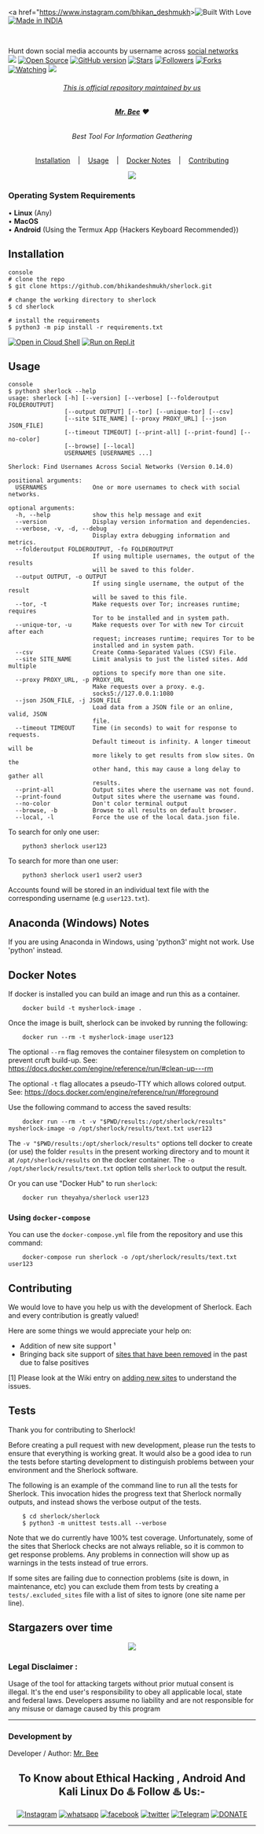 <p align=center>

  <a href="<https://www.instagram.com/bhikan_deshmukh>><img title="Built With Love" src="https://forthebadge.com/images/badges/built-with-love.svg">
  <a href="https://www.instagram.com/bhikan_deshmukh"><img title="Made in INDIA" src="https://img.shields.io/badge/MADE%20IN-INDIA-SCRIPT?colorA=%23ff8100&colorB=%23017e40&colorC=%23ff0000&style=for-the-badge"></a>

  <br>

  <span>Hunt down social media accounts by username across <a href="https://github.com/bhikandeshmukh/sherlock/blob/main/sites.md">social networks</a></span><br>
  <a target="_blank" href="https://github.com/bhikandeshmukh/sherlock/actions" title="Test Status"><img src="https://github.com/bhikandeshmukh/sherlock/workflows/Tests/badge.svg?branch=main"></a>
  <a href="https://www.instagram.com/bhikan_deshmukh"><img title="Open Source" src="https://img.shields.io/badge/Open%20Source-%E2%99%A5-red" ></a>
  <a href="https://www.instagram.com/bhikan_deshmukh"><img title="GitHub version" src="https://d25lcipzij17d.cloudfront.net/badge.svg?id=gh&type=6&v=5.0.0&x2=0" ></a>
  <a href="https://www.instagram.com/bhikan_deshmukh"><img title="Stars" src="https://img.shields.io/github/stars/bhikandeshmukh/shark?style=social" ></a>
  <a href="https://github.com/bhikandeshmukh/followers"><img title="Followers" src="https://img.shields.io/github/followers/bhikandeshmukh?color=blue&style=flat-square"></a>
  <a href="https://github.com/bhikandeshmukh/sherlock/network/members"><img title="Forks" src="https://img.shields.io/github/forks/bhikandeshmukh/sherlock?color=red&style=flat-square"></a>
  <a href="https://github.com/bhikandeshmukh/sherlock/watchers"><img title="Watching" src="https://img.shields.io/github/watchers/bhikandeshmukh/sherlock?label=Watchers&color=blue&style=flat-square"></a>
  <a href="#"><img src="https://badges.pufler.dev/visits/bhikandeshmukh/Sherlock">

</p>

###### <p align="center">*This is official repository maintained by us*
###### <p align="center"> *[**Mr. Bee**](https://www.instagram.com/bhikan_deshmukh/) ❤️*

###### <p align="center"> Best Tool For Information Geathering

<p align="center">
  <a href="#installation">Installation</a>
  &nbsp;&nbsp;&nbsp;|&nbsp;&nbsp;&nbsp;
  <a href="#usage">Usage</a>
  &nbsp;&nbsp;&nbsp;|&nbsp;&nbsp;&nbsp;
  <a href="#docker-notes">Docker Notes</a>
  &nbsp;&nbsp;&nbsp;|&nbsp;&nbsp;&nbsp;
  <a href="#contributing">Contributing</a>
</p>

<p align="center">
<a href="https://www.instagram.com/bhikan_deshmukh">
<img src="./images/sherlock_demo.gif"/>
</a>
</p>

### Operating System Requirements
• **Linux** (Any) <br>
• **MacOS** <br>
• **Android** (Using the Termux App {Hackers Keyboard Recommended}) <br>

## Installation

```
console
# clone the repo
$ git clone https://github.com/bhikandeshmukh/sherlock.git

# change the working directory to sherlock
$ cd sherlock

# install the requirements
$ python3 -m pip install -r requirements.txt
```

[![Open in Cloud Shell](https://user-images.githubusercontent.com/27065646/92304704-8d146d80-ef80-11ea-8c29-0deaabb1c702.png)](https://console.cloud.google.com/cloudshell/open?git_repo=https://github.com/bhikandeshmukh/sherlock&tutorial=README.md) [![Run on Repl.it](https://user-images.githubusercontent.com/27065646/92304596-bf719b00-ef7f-11ea-987f-2c1f3c323088.png)](https://repl.it/github/bhikandeshmukh/sherlock)

## Usage

```
console
$ python3 sherlock --help
usage: sherlock [-h] [--version] [--verbose] [--folderoutput FOLDEROUTPUT]
                [--output OUTPUT] [--tor] [--unique-tor] [--csv]
                [--site SITE_NAME] [--proxy PROXY_URL] [--json JSON_FILE]
                [--timeout TIMEOUT] [--print-all] [--print-found] [--no-color]
                [--browse] [--local]
                USERNAMES [USERNAMES ...]

Sherlock: Find Usernames Across Social Networks (Version 0.14.0)

positional arguments:
  USERNAMES             One or more usernames to check with social networks.

optional arguments:
  -h, --help            show this help message and exit
  --version             Display version information and dependencies.
  --verbose, -v, -d, --debug
                        Display extra debugging information and metrics.
  --folderoutput FOLDEROUTPUT, -fo FOLDEROUTPUT
                        If using multiple usernames, the output of the results
                        will be saved to this folder.
  --output OUTPUT, -o OUTPUT
                        If using single username, the output of the result
                        will be saved to this file.
  --tor, -t             Make requests over Tor; increases runtime; requires
                        Tor to be installed and in system path.
  --unique-tor, -u      Make requests over Tor with new Tor circuit after each
                        request; increases runtime; requires Tor to be
                        installed and in system path.
  --csv                 Create Comma-Separated Values (CSV) File.
  --site SITE_NAME      Limit analysis to just the listed sites. Add multiple
                        options to specify more than one site.
  --proxy PROXY_URL, -p PROXY_URL
                        Make requests over a proxy. e.g.
                        socks5://127.0.0.1:1080
  --json JSON_FILE, -j JSON_FILE
                        Load data from a JSON file or an online, valid, JSON
                        file.
  --timeout TIMEOUT     Time (in seconds) to wait for response to requests.
                        Default timeout is infinity. A longer timeout will be
                        more likely to get results from slow sites. On the
                        other hand, this may cause a long delay to gather all
                        results.
  --print-all           Output sites where the username was not found.
  --print-found         Output sites where the username was found.
  --no-color            Don't color terminal output
  --browse, -b          Browse to all results on default browser.
  --local, -l           Force the use of the local data.json file.
```

To search for only one user:
```
    python3 sherlock user123
```
To search for more than one user:
```
    python3 sherlock user1 user2 user3
```

Accounts found will be stored in an individual text file with the corresponding username (e.g `user123.txt`).

## Anaconda (Windows) Notes

If you are using Anaconda in Windows, using 'python3' might not work. Use 'python' instead.

## Docker Notes

If docker is installed you can build an image and run this as a container.
```
    docker build -t mysherlock-image .
```
Once the image is built, sherlock can be invoked by running the following:
```
    docker run --rm -t mysherlock-image user123
```
The optional `--rm` flag removes the container filesystem on completion to prevent cruft build-up. See: <https://docs.docker.com/engine/reference/run/#clean-up---rm>

The optional `-t` flag allocates a pseudo-TTY which allows colored output. See: <https://docs.docker.com/engine/reference/run/#foreground>

Use the following command to access the saved results:
```
    docker run --rm -t -v "$PWD/results:/opt/sherlock/results" mysherlock-image -o /opt/sherlock/results/text.txt user123
```
The `-v "$PWD/results:/opt/sherlock/results"` options tell docker to create (or use) the folder `results` in the
present working directory and to mount it at `/opt/sherlock/results` on the docker container.
The `-o /opt/sherlock/results/text.txt` option tells `sherlock` to output the result.

Or you can use "Docker Hub" to run `sherlock`:
```
    docker run theyahya/sherlock user123
```
### Using `docker-compose`

You can use the `docker-compose.yml` file from the repository and use this command:
```
    docker-compose run sherlock -o /opt/sherlock/results/text.txt user123
```
## Contributing

We would love to have you help us with the development of Sherlock. Each and every contribution is greatly valued!

Here are some things we would appreciate your help on:

-   Addition of new site support ¹
-   Bringing back site support of [sites that have been removed](removed_sites.md) in the past due to false positives

[1] Please look at the Wiki entry on [adding new sites](https://github.com/bhikandeshmukh/sherlock/wiki/Adding-Sites-To-Sherlock)
to understand the issues.

## Tests

Thank you for contributing to Sherlock!

Before creating a pull request with new development, please run the tests
to ensure that everything is working great.  It would also be a good idea to run the tests
before starting development to distinguish problems between your
environment and the Sherlock software.

The following is an example of the command line to run all the tests for
Sherlock.  This invocation hides the progress text that Sherlock normally
outputs, and instead shows the verbose output of the tests.
```
    $ cd sherlock/sherlock
    $ python3 -m unittest tests.all --verbose
```
Note that we do currently have 100% test coverage.  Unfortunately, some of
the sites that Sherlock checks are not always reliable, so it is common
to get response problems.  Any problems in connection will show up as
warnings in the tests instead of true errors.

If some sites are failing due to connection problems (site is down, in maintenance, etc)
you can exclude them from tests by creating a `tests/.excluded_sites` file with a
list of sites to ignore (one site name per line).

## Stargazers over time

<p align="center">
<a href="https://www.instagram.com/bhikan_deshmukh">
<img src="./images/pic3.svg"/>
</a>
</p>

### Legal Disclaimer :

Usage of the tool for attacking targets without prior mutual consent is illegal. It's the end user's responsibility to obey all applicable local, state and federal laws. Developers assume no liability and are not responsible for any misuse or damage caused by this program

-------------------------------------------------------------------------------------

### Development by

Developer / Author: [Mr. Bee](https://www.instagram.com/bhikan_deshmukh/)

### <h2 align="center">To Know about Ethical Hacking , Android And Kali Linux Do ♨️ Follow ♨️ Us:-</h2>
<p align="center">
<a href="https://www.instagram.com/bhikan_deshmukh/"><img title="Instagram" src="https://img.shields.io/badge/instagram-%23E4405F.svg?&style=for-the-badge&logo=instagram&logoColor=white"></a>
<a href="https://wa.me/918600525401"><img title="whatsapp" src="https://img.shields.io/badge/WHATSAPP-%2325D366.svg?&style=for-the-badge&logo=whatsapp&logoColor=white"></a>
<a href="https://www.facebook.com/thebhikandeshmukh"><img title="facebook" src="https://img.shields.io/badge/facebook-%231877F2.svg?&style=for-the-badge&logo=facebook&logoColor=white"></a>
<a href="https://www.twitter.com/bhikan_deshmukh/"><img title="twitter" src="https://img.shields.io/badge/twitter-%231DA1F2.svg?&style=for-the-badge&logo=twitter&logoColor=white"></a>
<a href="https://t.me/dev_aladdin"><img title="Telegram" src="https://img.shields.io/badge/Telegram-blue?style=for-the-badge&logo=Telegram"></a>
<a href="https://rzp.io/l/mrbee"><img title="DONATE" src="https://img.shields.io/badge/DONATE-yellow?style=for-the-badge&logo=google-pay"></a>
</p>

-------------------------------------------------------------------------------------
